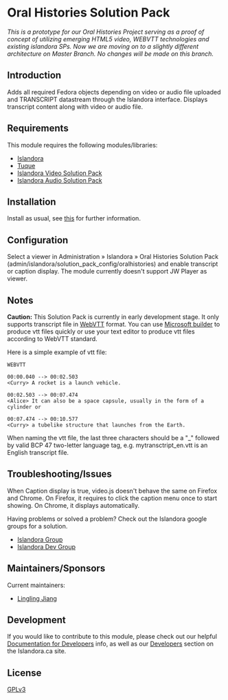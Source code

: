 # Oral Histories Solution Pack

*This is a prototype for our Oral Histories Project serving as a proof of concept of utilizing emerging HTML5 video, WEBVTT technologies and existing islandora SPs. Now we are moving on to a slightly different architecture on Master Branch. No changes will be made on this branch.*

## Introduction

Adds all required Fedora objects depending on video or audio file uploaded and TRANSCRIPT datastream through the Islandora interface.
Displays transcript content along with video or audio file.

## Requirements

This module requires the following modules/libraries:

* [Islandora](https://github.com/islandora/islandora)
* [Tuque](https://github.com/islandora/tuque)
* [Islandora Video Solution Pack](https://github.com/Islandora/islandora_solution_pack_video)
* [Islandora Audio Solution Pack](https://github.com/Islandora/islandora_solution_pack_audio)

## Installation

Install as usual, see [this](https://drupal.org/documentation/install/modules-themes/modules-7) for further information.

## Configuration

Select a viewer in Administration » Islandora » Oral Histories Solution Pack (admin/islandora/solution_pack_config/oralhistories) and enable transcript or caption display.
The module currently doesn't support JW Player as viewer.

## Notes

**Caution:** This Solution Pack is currently in early development stage. It only supports transcript file in [WebVTT](http://dev.w3.org/html5/webvtt/) format.
You can use [Microsoft builder](http://ie.microsoft.com/testdrive/Graphics/CaptionMaker/) to produce vtt files quickly or use your text editor to produce
vtt files according to WebVTT standard.

Here is a simple example of vtt file:
```
WEBVTT

00:00.040 --> 00:02.503
<Curry> A rocket is a launch vehicle.

00:02.503 --> 00:07.474
<Alice> It can also be a space capsule, usually in the form of a cylinder or

00:07.474 --> 00:10.577
<Curry> a tubelike structure that launches from the Earth.
```
When naming the vtt file, the last three characters should be a "_" followed by valid BCP 47 two-letter language tag, e.g. mytransctript_en.vtt is an English transcript file.

## Troubleshooting/Issues

When Caption display is true, video.js doesn't behave the same on Firefox and Chrome. On Firefox, it requires to click the caption menu once to start showing.
On Chrome, it displays automatically.

Having problems or solved a problem? Check out the Islandora google groups for a solution.

* [Islandora Group](https://groups.google.com/forum/?hl=en&fromgroups#!forum/islandora)
* [Islandora Dev Group](https://groups.google.com/forum/?hl=en&fromgroups#!forum/islandora-dev)


## Maintainers/Sponsors
Current maintainers:

* [Lingling Jiang](https://github.com/sprklinginfo)

## Development

If you would like to contribute to this module, please check out our helpful [Documentation for Developers](https://github.com/Islandora/islandora/wiki#wiki-documentation-for-developers) info, as well as our [Developers](http://islandora.ca/developers) section on the Islandora.ca site.



## License

[GPLv3](http://www.gnu.org/licenses/gpl-3.0.txt)
